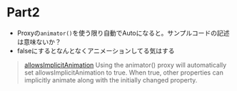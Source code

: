 # Part2
- Proxyの`animator()`を使う限り自動でAutoになると。サンプルコードの記述は意味ないか？
- falseにするとなんとなくアニメーションしてる気はする
>[allowsImplicitAnimation](https://developer.apple.com/documentation/appkit/nsanimationcontext/1525870-allowsimplicitanimation)
> Using the animator() proxy will automatically set allowsImplicitAnimation to true. When true, other properties can implicitly animate along with the initially changed property.